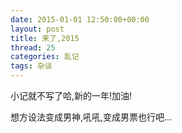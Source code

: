 ```yaml
---
date: 2015-01-01 12:50:00+00:00
layout: post
title: 来了,2015
thread: 25
categories: 乱记
tags: 杂谈
---
```


小记就不写了哈,新的一年!加油!

想方设法变成男神,吼吼,变成男票也行吧...



